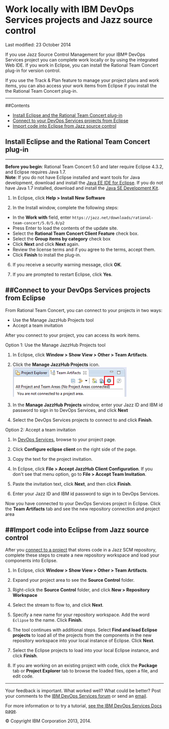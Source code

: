 # Work locally with IBM DevOps Services projects and Jazz source control

Last modified: 23 October 2014

If you use Jazz Source Control Management for your IBM&reg; DevOps Services project you can complete work locally or by using the integrated Web IDE. If you work in Eclipse, you can install the Rational Team Concert plug-in for version control.

If you use the Track & Plan feature to manage your project plans and work items, you can also access your work items from Eclipse if you install the the Rational Team Concert plug-in.

---
##Contents

 * [Install Eclipse and the Rational Team Concert plug-in](#install_eclipse_and_the_rational_team_concert_plugin)
 * [Connect to your DevOps Services projects from Eclipse](#connect_to_your_devops_services_projects_from_eclipse)
 * [Import code into Eclipse from Jazz source control](#import_code_into_eclipse_from_jazz_source_control)


<a name='install_eclipse_and_the_rational_team_concert_plugin'></a>
## Install Eclipse and the Rational Team Concert plug-in
---

**Before you begin**: Rational Team Concert 5.0 and later require Eclipse 4.3.2, and Eclipse requires Java 1.7.  
**Note**: If you do not have Eclipse installed and want tools for Java development, download and install the [Java EE IDE for Eclipse](http://www.eclipse.org/downloads/packages/eclipse-ide-java-ee-developers/keplersr2).  If you do not have Java 1.7 installed, download and install the [Java SE Development Kit](http://www.oracle.com/technetwork/java/javase/downloads/jdk7-downloads-1880260.html).

1. In Eclipse, click **Help > Install New Software**

3. In the Install window, complete the following steps:
 * In the **Work with** field, enter `https://jazz.net/downloads/rational-team-concert/5.0/5.0/p2`
 * Press Enter to load the contents of the update site.
 * Select the **Rational Team Concert Client Feature** check box.
 * Select the **Group items by category** check box
 * Click **Next** and click **Next** again.
 * Review the license terms and if you agree to the terms, accept them.
 * Click **Finish** to install the plug-in.

6. If you receive a security warning message, click **OK**.

7. If you are prompted to restart Eclipse, click **Yes**.


<a name='connect_to_your_devops_services_projects_from_eclipse'></a>
##Connect to your DevOps Services projects from Eclipse
---

From Rational Team Concert, you can connect to your projects in two ways:

 * Use the Manage JazzHub Projects tool
 * Accept a team invitation

After you connect to your project, you can access its work items.

Option 1: Use the Manage JazzHub Projects tool

1. In Eclipse, click **Window > Show View > Other > Team Artifacts**.

2. Click the **Manage JazzHub Projects** icon.
![Manage JazzHub Projects button within the Team Artifacts View](./images/jazzhubfeature.png)

3. In the **Manage JazzHub Projects** window, enter your Jazz ID and IBM id password to sign in to DevOps Services, and click **Next**

4. Select the DevOps Services projects to connect to and click **Finish**.

Option 2: Accept a team invitation

1. In [DevOps Services](https://hub.jazz.net/), browse to your project page.

2. Click **Configure eclipse client** on the right side of the page.

3. Copy the text for the project invitation.

4. In Eclipse, click **File > Accept JazzHub Client Configuration**. If you don't see that menu option, go to **File > Accept Team Invitation**.

5. Paste the invitation text, click **Next**, and then click **Finish**.

6. Enter your Jazz ID and IBM id password to sign in  to DevOps Services.

Now you have connected to your DevOps Services project in Eclipse. Click the **Team Artifacts** tab and see the new repository connection and project area


<a name='import_code_into_eclipse_from_jazz_source_control'></a>
##Import code into Eclipse from Jazz source control
---

After you [connect to a project](#connect_to_your_devops_services_projects_from_eclipse) that stores code in a Jazz SCM repository, complete these steps to create a new repository workspace and load your components into Eclipse.

1. In Eclipse, click **Window > Show View > Other > Team Artifacts**.

2. Expand your project area to see the **Source Control** folder.

3. Right-click the **Source Control** folder, and click **New > Repository Workspace**

4. Select the stream to flow to, and click **Next**.

5. Specify a new name for your repository workspace. Add the word `Eclipse` to the name. Click **Finish**.

6. The tool continues with additional steps. Select **Find and load Eclipse projects** to load all of the projects from the components in the new repository workspace into your local instance of Eclipse. Click **Next**.

7. Select the Eclipse projects to load into your local Eclipse instance, and click **Finish**.

8. If you are working on an existing project with code, click the **Package** tab or **Project Explorer** tab to browse the loaded files, open a file, and edit code.

---

Your feedback is important. What worked well? What could be better? Post your comments to the [IBM DevOps Services forum][18]
or send an [email][19].

For more information or to try a tutorial, [see the IBM DevOps Services Docs page][20].

© Copyright IBM Corporation 2013, 2014.

[18]: https://developer.ibm.com/answers/questions/?community=devops-services (DevOps Services forum)
[19]: mailto:hub%40jazz.net
[20]: /docs
